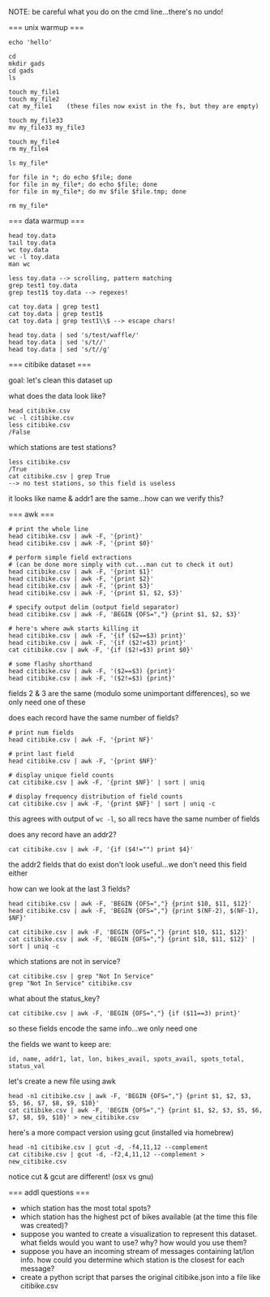 NOTE: be careful what you do on the cmd line...there's no undo!

=== unix warmup ===

    echo 'hello'
    
    cd
    mkdir gads
    cd gads
    ls
    
    touch my_file1
    touch my_file2
    cat my_file1    (these files now exist in the fs, but they are empty)
    
    touch my_file33
    mv my_file33 my_file3
    
    touch my_file4
    rm my_file4
    
    ls my_file*
    
    for file in *; do echo $file; done
    for file in my_file*; do echo $file; done
    for file in my_file*; do mv $file $file.tmp; done
    
    rm my_file*
    
=== data warmup ===

    head toy.data
    tail toy.data
    wc toy.data
    wc -l toy.data
    man wc
    
    less toy.data --> scrolling, pattern matching
    grep test1 toy.data
    grep test1$ toy.data --> regexes!
    
    cat toy.data | grep test1
    cat toy.data | grep test1$
    cat toy.data | grep test1\\$ --> escape chars!
    
    head toy.data | sed 's/test/waffle/'
    head toy.data | sed 's/t//'
    head toy.data | sed 's/t//g'

=== citibike dataset ===

goal: let's clean this dataset up
    
what does the data look like?

    head citibike.csv
    wc -l citibike.csv
    less citibike.csv
    /False
    
which stations are test stations?

    less citibike.csv
    /True
    cat citibike.csv | grep True
    --> no test stations, so this field is useless
    
it looks like name & addr1 are the same...how can we verify this?

=== awk ===

    # print the whole line
    head citibike.csv | awk -F, '{print}'
    head citibike.csv | awk -F, '{print $0}'

    # perform simple field extractions 
    # (can be done more simply with cut...man cut to check it out)
    head citibike.csv | awk -F, '{print $1}'
    head citibike.csv | awk -F, '{print $2}'
    head citibike.csv | awk -F, '{print $3}'
    head citibike.csv | awk -F, '{print $1, $2, $3}'

    # specify output delim (output field separator)
    head citibike.csv | awk -F, 'BEGIN {OFS=","} {print $1, $2, $3}'

    # here's where awk starts killing it
    head citibike.csv | awk -F, '{if ($2==$3) print}'
    head citibike.csv | awk -F, '{if ($2!=$3) print}'
    cat citibike.csv | awk -F, '{if ($2!=$3) print $0}'

    # some flashy shorthand
    head citibike.csv | awk -F, '($2==$3) {print}'
    head citibike.csv | awk -F, '($2!=$3) {print}'

fields 2 & 3 are the same (modulo some unimportant differences), so we only
need one of these

does each record have the same number of fields?

    # print num fields
    head citibike.csv | awk -F, '{print NF}'

    # print last field
    head citibike.csv | awk -F, '{print $NF}'

    # display unique field counts
    cat citibike.csv | awk -F, '{print $NF}' | sort | uniq

    # display frequency distribution of field counts
    cat citibike.csv | awk -F, '{print $NF}' | sort | uniq -c

this agrees with output of `wc -l`, so all recs have the same number of fields
    
does any record have an addr2?

    cat citibike.csv | awk -F, '{if ($4!="") print $4}'

the addr2 fields that do exist don't look useful...we don't need this field either
    
how can we look at the last 3 fields?

    head citibike.csv | awk -F, 'BEGIN {OFS=","} {print $10, $11, $12}'
    head citibike.csv | awk -F, 'BEGIN {OFS=","} {print $(NF-2), $(NF-1), $NF}'

    cat citibike.csv | awk -F, 'BEGIN {OFS=","} {print $10, $11, $12}'
    cat citibike.csv | awk -F, 'BEGIN {OFS=","} {print $10, $11, $12}' | sort | uniq -c
   
which stations are not in service?

    cat citibike.csv | grep "Not In Service" 
    grep "Not In Service" citibike.csv

what about the status_key?

    cat citibike.csv | awk -F, 'BEGIN {OFS=","} {if ($11==3) print}'

so these fields encode the same info...we only need one

the fields we want to keep are:

    id, name, addr1, lat, lon, bikes_avail, spots_avail, spots_total, status_val

let's create a new file using awk

    head -n1 citibike.csv | awk -F, 'BEGIN {OFS=","} {print $1, $2, $3, $5, $6, $7, $8, $9, $10}'
    cat citibike.csv | awk -F, 'BEGIN {OFS=","} {print $1, $2, $3, $5, $6, $7, $8, $9, $10}' > new_citibike.csv

here's a more compact version using gcut (installed via homebrew)

    head -n1 citibike.csv | gcut -d, -f4,11,12 --complement
    cat citibike.csv | gcut -d, -f2,4,11,12 --complement > new_citibike.csv

notice cut & gcut are different! (osx vs gnu)

=== addl questions ===
- which station has the most total spots?
- which station has the highest pct of bikes available (at the time this file
  was created)?
- suppose you wanted to create a visualization to represent this dataset. what
  fields would you want to use? why? how would you use them?
- suppose you have an incoming stream of messages containing lat/lon info. how
  could you determine which station is the closest for each message?
- create a python script that parses the original citibike.json into a file
  like citibike.csv
